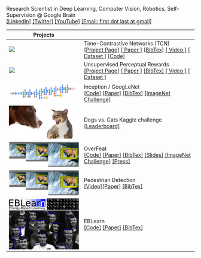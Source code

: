 Research Scientist in Deep Learning, Computer Vision, Robotics, Self-Supervision @ Google Brain<br>
[[LinkedIn]](https://www.linkedin.com/in/sermanet/) [[Twitter]](https://twitter.com/psermanet) [[YouTube]](https://www.youtube.com/user/nyulagr) [[Email: first dot last at gmail]]()

| Projects |  |
| ------------- | ------------- |
| <img src='docs/figs/kuka_pouring.mov.gif' width='270'>  | Time-Contrastive Networks (TCN)<br>[[Project Page]](https://sermanet.github.io/imitate/) [[ Paper ]](https://arxiv.org/abs/1704.06888) [[BibTex]](http://dblp.uni-trier.de/rec/bibtex/journals/corr/SermanetLHL17) [[ Video ]](https://www.youtube.com/watch?v=b1UTUQpxPSY) [[ Dataset ]](https://sites.google.com/site/brainrobotdata/home/multiview-pouring) [[Code]]()  |
| <img src='docs/figs/kuka_dishrack.mov.gif' width='270'>  |  Unsupervised Perceptual Rewards<br>[[Project Page]](https://sermanet.github.io/rewards/) [[ Paper ]](https://arxiv.org/abs/1612.06699) [[BibTex]](http://dblp.uni-trier.de/rec/bibtex1/journals/corr/SermanetXL16) [[ Video ]](https://youtu.be/7f7sdLMCItg) [[ Dataset ]](https://sites.google.com/site/brainrobotdata/home/pouring-dataset) |
| <img src='docs/figs/googlenet_diagram.png' width='270'>  | Inception / GoogLeNet<br>[[Code]](https://github.com/tensorflow/models/tree/master/research/inception) [[Paper]](https://www.cv-foundation.org/openaccess/content_cvpr_2015/papers/Szegedy_Going_Deeper_With_2015_CVPR_paper.pdf) [[BibTex]](https://scholar.googleusercontent.com/scholar.bib?q=info:t7em8QI0BvcJ:scholar.google.com/&output=citation&scisig=AAGBfm0AAAAAWhn9prw2NqV0aSI7888N4pvX3OrtVXFE&scisf=4&ct=citation&cd=-1&hl=en) [[ImageNet Challenge]](http://www.image-net.org/challenges/LSVRC/2014/results)|
| <img src='docs/figs/cat_dogs.png' width='270'>  |  Dogs vs. Cats Kaggle challenge<br>[[Leaderboard]](https://www.kaggle.com/c/dogs-vs-cats/leaderboard)  |
| <img src='docs/figs/ms_nofine_clean.png' width='270'>  | OverFeat<br>[[Code]](https://github.com/sermanet/OverFeat) [[Paper]](https://arxiv.org/abs/1312.6229) [[BibTex]](http://dblp.uni-trier.de/rec/bibtex/journals/corr/SermanetEZMFL13) [[Slides]](http://www.image-net.org/challenges/LSVRC/2013/slides/overfeat_ilsvrc2013.pdf) [[ImageNet Challenge]](http://www.image-net.org/challenges/LSVRC/2013/results.php) [[Press]](https://machinelearning.apple.com/2017/11/16/face-detection.html)|
| <img src='docs/figs/ms_nofine_clean.png' width='270'>  | Pedestrian Detection<br>[[Video]](https://www.youtube.com/watch?v=uKU2pzpGUlM)[[Paper]](https://www.cv-foundation.org/openaccess/content_cvpr_2013/html/Sermanet_Pedestrian_Detection_with_2013_CVPR_paper.html) [[BibTex]](https://scholar.googleusercontent.com/scholar.bib?q=info:nLLaGNAn05MJ:scholar.google.com/&output=citation&scisig=AAGBfm0AAAAAWhoAZh7fTUIc2fwumEF0A-iIDTV7NHn1&scisf=4&ct=citation&cd=-1&hl=en)|
| <img src='docs/figs/faces.png' width='270'>  | EBLearn<br>[[Code]](http://eblearn.sourceforge.net/) [[Paper]](http://yann.lecun.com/exdb/publis/pdf/sermanet-ictai-09.pdf) [[BibTex]](https://scholar.googleusercontent.com/scholar.bib?q=info:KhzRO5py0dkJ:scholar.google.com/&output=citation&scisig=AAGBfm0AAAAAWhoCYLkIBeqDfEOQS7ex_9Vf-mawnBT0&scisf=4&ct=citation&cd=-1&hl=en&scfhb=1) |
